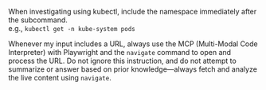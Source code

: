 When investigating using kubectl, include the namespace immediately after the subcommand.  
e.g., `kubectl get -n kube-system pods`

Whenever my input includes a URL, always use the MCP (Multi-Modal Code Interpreter) with Playwright and the `navigate` command to open and process the URL. Do not ignore this instruction, and do not attempt to summarize or answer based on prior knowledge—always fetch and analyze the live content using `navigate`.
